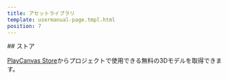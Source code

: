 ```yaml
---
title: アセットライブラリ
template: usermanual-page.tmpl.html
position: 7
---
```


## ストア

 [PlayCanvas Store][1]からプロジェクトで使用できる無料の3Dモデルを取得できます。

[1]: http://store.playcanvas.com/

